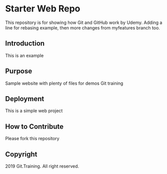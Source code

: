 # Starter Web Repo

This repository is for showing how Git and GitHub work by Udemy. Adding a line for rebasing example, then more changes from myfeatures branch too.

## Introduction

This is an example

## Purpose

Sample website with plenty of files for demos Git training

## Deployment

This is a simple web project 

## How to Contribute

Please fork this repository

## Copyright

2019 Git.Training. All right reserved.